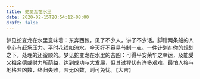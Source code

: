 ```yaml
---
title: 蛇变龙在水里
date: 2020-02-15T20:54:12+08:00
draft: false
---
```


梦见蛇变龙在水里意味着：东奔西跑，见了不少人，讲了不少话。脚踏两条船的人小心有赶场压力。平时花钱如流水，今天好不容易节制一点。一件计划在你的规划之下，处理的还蛮顺的。梦见蛇变龙在水里的吉凶：可得平安荣华之幸运，及能受父祖余德或财力所荫益，达到成功与大发展，但其过程伏有许多艰难，最怕人格与地格若凶数，终归失败，若无凶数，则可免忧。【大吉】